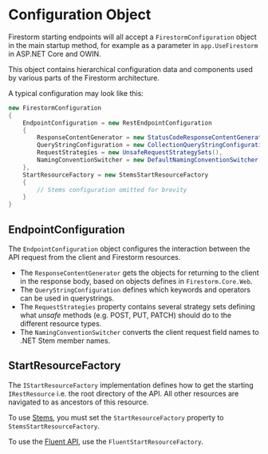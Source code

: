 # Configuration Object

Firestorm starting endpoints will all accept a `FirestormConfiguration` object in the main startup method, for example as a parameter in `app.UseFirestorm` in ASP.NET Core and OWIN.

This object contains hierarchical configuration data and components used by various parts of the Firestorm architecture.

A typical configuration may look like this:

```csharp
new FirestormConfiguration
{
    EndpointConfiguration = new RestEndpointConfiguration
    {
        ResponseContentGenerator = new StatusCodeResponseContentGenerator(),
        QueryStringConfiguration = new CollectionQueryStringConfiguration(),
        RequestStrategies = new UnsafeRequestStrategySets(),
        NamingConventionSwitcher = new DefaultNamingConventionSwitcher()
    },
    StartResourceFactory = new StemsStartResourceFactory
    {
        // Stems configuration omitted for brevity
    }
}
```

## EndpointConfiguration

The `EndpointConfiguration` object configures the interaction between the API request from the client and Firestorm resources.

- The `ResponseContentGenerator` gets the objects for returning to the client  in the response body, based on objects defines in `Firestorm.Core.Web`.
- The `QueryStringConfiguration` defines which keywords and operators can be used in querystrings.
- The `RequestStrategies` property contains several strategy sets defining what *unsafe* methods (e.g. POST, PUT, PATCH) should do to the different resource types.
- The `NamingConventionSwitcher` converts the client request field names to .NET Stem member names.

## StartResourceFactory 

The `IStartResourceFactory` implementation defines how to get the starting `IRestResource` i.e. the root directory of the API. All other resources are navigated to as ancestors of this resource.

To use [Stems](../stems/stems-intro.md), you must set the `StartResourceFactory` property to `StemsStartResourceFactory`.

To use the [Fluent API](../fluent/fluent-intro.md), use the `FluentStartResourceFactory`.
